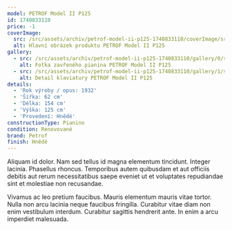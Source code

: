 ```yaml
---
model: PETROF Model II P125
id: 1740833110
price: -1
coverImage:
  src: /src/assets/archiv/petrof-model-ii-p125-1740833110/coverImage/src.jpg
  alt: Hlavní obrázek produktu PETROF Model II P125
gallery:
  - src: /src/assets/archiv/petrof-model-ii-p125-1740833110/gallery/0/src.jpg
    alt: Fotka zavřeného pianina PETROF Model II P125
  - src: /src/assets/archiv/petrof-model-ii-p125-1740833110/gallery/1/src.jpg
    alt: Detail klaviatury PETROF Model II P125
details:
  - 'Rok výroby / opus: 1932'
  - 'Šířka: 62 cm'
  - 'Délka: 154 cm'
  - 'Výška: 125 cm'
  - 'Provedení: Hnědé'
constructionType: Pianino
condition: Renovované
brand: Petrof
finish: Hnědé
---
```

Aliquam id dolor. Nam sed tellus id magna elementum tincidunt. Integer lacinia. Phasellus rhoncus. Temporibus autem quibusdam et aut officiis debitis aut rerum necessitatibus saepe eveniet ut et voluptates repudiandae sint et molestiae non recusandae.

Vivamus ac leo pretium faucibus. Mauris elementum mauris vitae tortor. Nulla non arcu lacinia neque faucibus fringilla. Curabitur vitae diam non enim vestibulum interdum. Curabitur sagittis hendrerit ante. In enim a arcu imperdiet malesuada.
